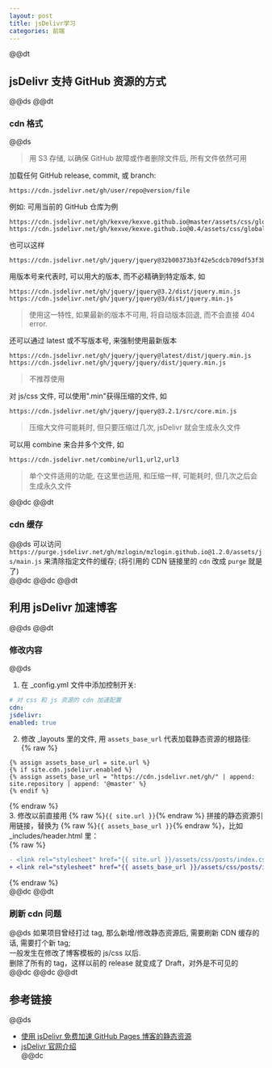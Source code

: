 ```yaml
---  
layout: post  
title: jsDelivr学习  
categories: 前端  
---  
```

@@dt
## jsDelivr 支持 GitHub 资源的方式
@@ds
@@dt
### cdn 格式
@@ds
> 用 S3 存储, 以确保 GitHub 故障或作者删除文件后, 所有文件依然可用  

加载任何 GitHub release, commit, 或 branch:  
``` text
https://cdn.jsdelivr.net/gh/user/repo@version/file
```  
例如: 可用当前的 GitHub 仓库为例  
``` text
https://cdn.jsdelivr.net/gh/kexve/kexve.github.io@master/assets/css/globals/common.css
https://cdn.jsdelivr.net/gh/kexve/kexve.github.io@0.4/assets/css/globals/common.css
```  
也可以这样  
``` text
https://cdn.jsdelivr.net/gh/jquery/jquery@32b00373b3f42e5cdcb709df53f3b08b7184a944/dist/jquery.min.js
```  
用版本号来代表时, 可以用大的版本, 而不必精确到特定版本, 如  
``` text
https://cdn.jsdelivr.net/gh/jquery/jquery@3.2/dist/jquery.min.js
https://cdn.jsdelivr.net/gh/jquery/jquery@3/dist/jquery.min.js
```  
> 使用这一特性, 如果最新的版本不可用, 将自动版本回退, 而不会直接 404 error.  

还可以通过 latest 或不写版本号, 来强制使用最新版本  
``` text
https://cdn.jsdelivr.net/gh/jquery/jquery@latest/dist/jquery.min.js
https://cdn.jsdelivr.net/gh/jquery/jquery/dist/jquery.min.js
```  
> 不推荐使用  

对 js/css 文件, 可以使用".min"获得压缩的文件, 如  
``` text
https://cdn.jsdelivr.net/gh/jquery/jquery@3.2.1/src/core.min.js
```  
> 压缩大文件可能耗时, 但只要压缩过几次, jsDelivr 就会生成永久文件  

可以用 combine 来合并多个文件, 如  
``` text
https://cdn.jsdelivr.net/combine/url1,url2,url3
```  
> 单个文件适用的功能, 在这里也适用, 和压缩一样, 可能耗时, 但几次之后会生成永久文件  

@@dc
@@dt
### cdn 缓存
@@ds
可以访问 `https://purge.jsdelivr.net/gh/mzlogin/mzlogin.github.io@1.2.0/assets/js/main.js` 来清除指定文件的缓存; (将引用的 CDN 链接里的 `cdn` 改成 `purge` 就是了)  
@@dc
@@dc
@@dt
## 利用 jsDelivr 加速博客
@@ds
@@dt
### 修改内容
@@ds
1. 在 _config.yml 文件中添加控制开关:  
```yaml
# 对 css 和 js 资源的 cdn 加速配置
cdn:
jsdelivr:
enabled: true
```  
2. 修改 _layouts 里的文件, 用 `assets_base_url` 代表加载静态资源的根路径:  
{% raw %}  
```liquid
{% assign assets_base_url = site.url %}
{% if site.cdn.jsdelivr.enabled %}
{% assign assets_base_url = "https://cdn.jsdelivr.net/gh/" | append: site.repository | append: '@master' %}
{% endif %}
```  
{% endraw %}  
3. 修改以前直接用 {% raw %}`{{ site.url }}`{% endraw %} 拼接的静态资源引用链接，替换为 {% raw %}`{{ assets_base_url }}`{% endraw %}，比如 _includes/header.html 里：  
{% raw %}  
```diff
- <link rel="stylesheet" href="{{ site.url }}/assets/css/posts/index.css">
+ <link rel="stylesheet" href="{{ assets_base_url }}/assets/css/posts/index.css">
```  
{% endraw %}  
@@dc
@@dt
### 刷新 cdn 问题
@@ds
如果项目曾经打过 tag, 那么新增/修改静态资源后, 需要刷新 CDN 缓存的话, 需要打个新 tag;  
一般发生在修改了博客模板的 js/css 以后.  
删除了所有的 tag，这样以前的 release 就变成了 Draft，对外是不可见的  
@@dc
@@dc
@@dt
## 参考链接
@@ds
- [使用 jsDelivr 免费加速 GitHub Pages 博客的静态资源](https://mazhuang.org/2020/05/01/cdn-for-github-pages/#先看效果)  
- [jsDelivr 官网介绍](https://www.jsdelivr.com/features#gh)  
@@dc
